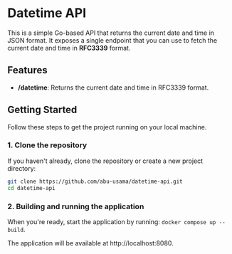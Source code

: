 # Datetime API

This is a simple Go-based API that returns the current date and time in JSON format. It exposes a single endpoint that you can use to fetch the current date and time in **RFC3339** format.

## Features

- **/datetime**: Returns the current date and time in RFC3339 format.

## Getting Started

Follow these steps to get the project running on your local machine.

### 1. Clone the repository

If you haven't already, clone the repository or create a new project directory:

```bash
git clone https://github.com/abu-usama/datetime-api.git
cd datetime-api
```

### 2. Building and running the application

When you're ready, start the application by running:
`docker compose up --build`.

The application will be available at http://localhost:8080.

